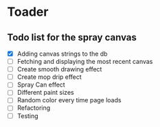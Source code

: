 
# Toader


## Todo list for the spray canvas
- [x] Adding canvas strings to the db
- [ ] Fetching and displaying the most recent canvas
- [ ] Create smooth drawing effect
- [ ] Create mop drip effect
- [ ] Spray Can effect
- [ ] Different paint sizes
- [ ] Random color every time page loads 
- [ ] Refactoring
- [ ] Testing